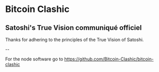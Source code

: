 # Bitcoin Clashic
## Satoshi's True Vision communiqué officiel

Thanks for adhering to the principles of the True Vision of Satoshi.

--

For the node software go to https://github.com/Bitcoin-Clashic/bitcoin-clashic
